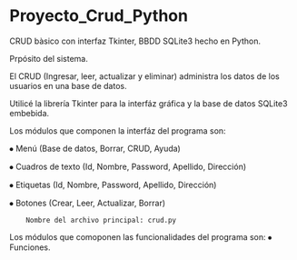 # Proyecto_Crud_Python

CRUD bàsico con interfaz Tkinter, BBDD SQLite3 hecho en Python.

Prpósito del sistema.

El CRUD  (Ingresar, leer, actualizar y eliminar) administra los datos de los usuarios en una base de datos.

Utilicé la librería Tkinter para la interfáz gráfica y la base de datos SQLite3 embebida.

Los módulos que componen la interfáz del programa son:

⦁	Menú (Base de datos, Borrar, CRUD, Ayuda)

⦁	Cuadros de texto (Id, Nombre, Password, Apellido, Dirección)

⦁	Etiquetas (Id, Nombre, Password, Apellido, Dirección)

⦁	Botones (Crear, Leer, Actualizar, Borrar)

		Nombre del archivo principal: crud.py 
		
Los módulos que comoponen las funcionalidades del programa son:
⦁		Funciones.

